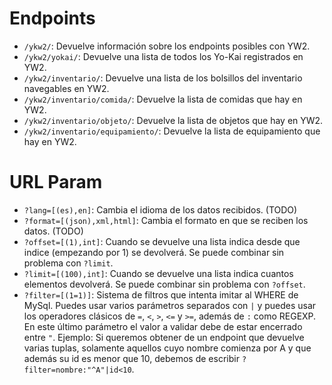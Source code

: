 # Endpoints
- `/ykw2/`: Devuelve información sobre los endpoints posibles con YW2.
- `/ykw2/yokai/`: Devuelve una lista de todos los Yo-Kai registrados en YW2.
- `/ykw2/inventario/`: Devuelve una lista de los bolsillos del inventario navegables en YW2.
- `/ykw2/inventario/comida/`: Devuelve la lista de comidas que hay en YW2.
- `/ykw2/inventario/objeto/`: Devuelve la lista de objetos que hay en YW2.
- `/ykw2/inventario/equipamiento/`: Devuelve la lista de equipamiento que hay en YW2.

# URL Param
- `?lang=[(es),en]`: Cambia el idioma de los datos recibidos. (TODO)
- `?format=[(json),xml,html]`: Cambia el formato en que se reciben los datos. (TODO)
- `?offset=[(1),int]`: Cuando se devuelve una lista indica desde que indice (empezando por 1) se devolverá. Se puede combinar sin problema con `?limit`.
- `?limit=[(100),int]`: Cuando se devuelve una lista indica cuantos elementos devolverá. Se puede combinar sin problema con `?offset`.
- `?filter=[(1=1)]`: Sistema de filtros que intenta imitar al WHERE de MySql. Puedes usar varios parámetros separados con `|` y puedes usar los operadores clásicos de `=`, `<`, `>`, `<=` y `>=`, además de `:` como REGEXP. En este último parámetro el valor a validar debe de estar encerrado entre `"`. Ejemplo: Si queremos obtener de un endpoint que devuelve varias tuplas, solamente aquellos cuyo nombre comienza por A y que además su id es menor que 10, debemos de escribir `?filter=nombre:"^A"|id<10`.